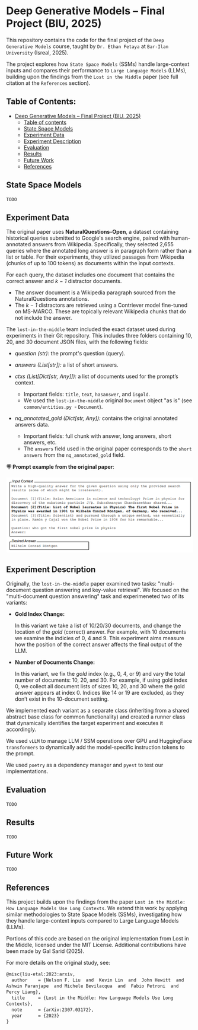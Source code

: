 # Deep Generative Models – Final Project (BIU, 2025)
This repository contains the code for the final project of the `Deep Generative Models` course, taught by `Dr. Ethan Fetaya` at `Bar-Ilan University` (Isreal, 2025).

The project explores how `State Space Models` (SSMs) handle large-context inputs and compares their performance to `Large Language Models` (LLMs), building upon the findings from the `Lost in the Middle` paper (see full citation at the `References` section).

## Table of Contents:

- [Deep Generative Models – Final Project (BIU, 2025)](#deep-generative-models--final-project-biu-2025)
  - [Table of contents](#table-of-contents)
  - [State Space Models](#state-space-models)
  - [Experiment Data](#experiment-data)
  - [Experiment Description](#experiment-description)
  - [Evaluation](#evaluation)
  - [Results](#results)
  - [Future Work](#future-work)
  - [References](#references)

## State Space Models
```
TODO
```

## Experiment Data

The original paper uses **NaturalQuestions-Open**, a dataset containing historical queries submitted to Google's search engine, paired with human-annotated answers from Wikipedia. Specifically, they selected 2,655 queries where the annotated long answer is in paragraph form rather than a list or table. For their experiments, they utilized passages from Wikipedia (chunks of up to 100 tokens) as documents within the input contexts.

For each query, the dataset includes one document that contains the correct answer and *k − 1* distractor documents.
* The answer document is a Wikipedia paragraph sourced from the NaturalQuestions annotations.
* The *k − 1* distractors are retrieved using a Contriever model fine-tuned on MS-MARCO. These are topically relevant Wikipedia chunks that do not include the answer.

The `lost-in-the-middle` team included the exact dataset used during experiments in their Git repository. This includes three folders containing 10, 20, and 30 document JSON files, with the following fields:

* *question (str):* the prompt's question (query).

* *answers (List[str]):* a list of short answers.

* *ctxs (List[Dict[str, Any]]):* a list of documents used for the prompt’s context.
  * Important fields: `title`, `text`, `hasanswer`, and `isgold`.
  * We used the `lost-in-the-middle` original `Document` object "as is" (see `common/entities.py `- `Document`).

* *nq_annotated_gold (Dict[str, Any]):* contains the original annotated answers data.
  * Important fields: full chunk with answer, long answers, short answers, etc.
  * The `answers` field used in the original paper corresponds to the `short answers` from the `nq_annotated_gold` field.

**🪧 Prompt example from the original paper**:

![prompt](assets/prompt.png)

## Experiment Description

Originally, the `lost-in-the-middle` paper examined two tasks: "multi-document question answering and key-value retrieval".
We focused on the "multi-document question answering" task and experimeneted two of its variants:

* **Gold Index Change:**

  In this variant we take a list of 10/20/30 documents, and change the location of the *gold* (correct) answer. For example, with 10 documents we examine the indicies of 0, 4 and 9. This experiment aims measure how the position of the correct answer affects the final output of the LLM.

* **Number of Documents Change:**

  In this variant, we fix the *gold* index (e.g., 0, 4, or 9) and vary the total number of documents: 10, 20, and 30. For example, if using gold index 0, we collect all document lists of sizes 10, 20, and 30 where the gold answer appears at index 0. Indices like 14 or 19 are excluded, as they don’t exist in the 10-document setting.

We implemented each variant as a separate class (inheriting from a shared abstract base class for common functionality) and created a runner class that dynamically identifies the target experiment and executes it accordingly.

We used `vLLM` to manage LLM / SSM operations over GPU and HuggingFace `transformers` to dynamically add the model-specific instruction tokens to the prompt.

We used `poetry` as a dependency manager and `pyest` to test our implementations. 

## Evaluation
```
TODO
```

## Results
```
TODO
```

## Future Work
```
TODO
```

## References

This project builds upon the findings from the paper `Lost in the Middle: How Language Models Use Long Contexts`. We extend this work by applying similar methodologies to State Space Models (SSMs), investigating how they handle large-context inputs compared to Large Language Models (LLMs).

Portions of this code are based on the original implementation from Lost in the Middle, licensed under the MIT License. Additional contributions have been made by Gal Sarid (2025).

For more details on the original study, see:

```
@misc{liu-etal:2023:arxiv,
  author    = {Nelson F. Liu  and  Kevin Lin  and  John Hewitt  and Ashwin Paranjape  and Michele Bevilacqua  and  Fabio Petroni  and  Percy Liang},
  title     = {Lost in the Middle: How Language Models Use Long Contexts},
  note      = {arXiv:2307.03172},
  year      = {2023}
}
```